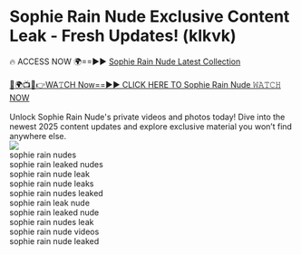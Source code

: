 # Sophie Rain Nude Exclusive Content Leak - Fresh Updates! (klkvk)

🔥 ACCESS NOW 🌍==►► <a href="https://tinyurl.com/2mz8nhtm" rel="nofollow">Sophie Rain Nude Latest Collection</a>
<br><br>
[🔴🌍📺📱👉WA𝚃CH Now==►► CLICK HERE TO Sophie Rain Nude 𝚆𝙰𝚃𝙲𝙷 NOW](https://tinyurl.com/2mz8nhtm)
<br><br>
Unlock Sophie Rain Nude's private videos and photos today! Dive into the newest 2025 content updates and explore exclusive material you won’t find anywhere else.
<br>
<a href="https://tinyurl.com/2mz8nhtm" rel="nofollow" data-target="animated-image.originalLink"><img src="https://camo.githubusercontent.com/8a4f000d20f83aca3bf7ec5f350d767afa0574a8a352519fd8cfa583a6f93a33/68747470733a2f2f692e696d6775722e636f6d2f644a486b345a712e676966" data-canonical-src="https://i.imgur.com/dJHk4Zq.gif" style="max-width: 100%; display: inline-block;" data-target="animated-image.originalImage"></a>
<br>
sophie rain nudes<br>
sophie rain leaked nudes<br>
sophie rain nude leak<br>
sophie rain nude leaks<br>
sophie rain nudes leaked<br>
sophie rain leak nude<br>
sophie rain leaked nude<br>
sophie rain nudes leak<br>
sophie rain nude videos<br>
sophie rain nude leaked